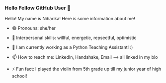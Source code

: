 ### Hello Fellow GitHub User 👋


Hello! My name is Niharika! Here is some information about me!

- 😄 Pronouns: she/her
  
- 🤝 Interpersonal skills: willful, energetic, repsectful, optimistic
  
- 🔭 I am currently working as a Python Teaching Assistant! :)
  
- 📫 How to reach me: LinkedIn, Handshake, Email --> all linked in my bio
  
- ⚡ Fun fact: I played the violin from 5th grade up till my junior year of high school!

